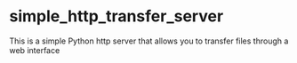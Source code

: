 # simple_http_transfer_server
This is a simple Python http server that allows you to transfer files through a web interface
